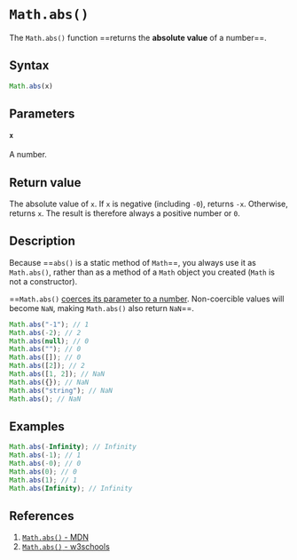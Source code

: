 # `Math.abs()`

The `Math.abs()` function ==returns the **absolute value** of a number==.

## Syntax

```js
Math.abs(x)
```

## Parameters

#### `x`

A number.

## Return value

The absolute value of `x`. If `x` is negative (including `-0`), returns `-x`. Otherwise, returns `x`. The result is therefore always a positive number or `0`.

## Description

Because ==`abs()` is a static method of `Math`==, you always use it as `Math.abs()`, rather than as a method of a `Math` object you created (`Math` is not a constructor).

==`Math.abs()` [coerces its parameter to a number](https://developer.mozilla.org/en-US/docs/Web/JavaScript/Reference/Global_Objects/Number#number_coercion). Non-coercible values will become `NaN`, making `Math.abs()` also return `NaN`==.

```js
Math.abs("-1"); // 1
Math.abs(-2); // 2
Math.abs(null); // 0
Math.abs(""); // 0
Math.abs([]); // 0
Math.abs([2]); // 2
Math.abs([1, 2]); // NaN
Math.abs({}); // NaN
Math.abs("string"); // NaN
Math.abs(); // NaN
```

## Examples

```js
Math.abs(-Infinity); // Infinity
Math.abs(-1); // 1
Math.abs(-0); // 0
Math.abs(0); // 0
Math.abs(1); // 1
Math.abs(Infinity); // Infinity
```

## References

1. [`Math.abs()` - MDN](https://developer.mozilla.org/en-US/docs/Web/JavaScript/Reference/Global_Objects/Math/abs)
1. [`Math.abs()` - w3schools](https://www.w3schools.com/jsref/jsref_abs.asp)